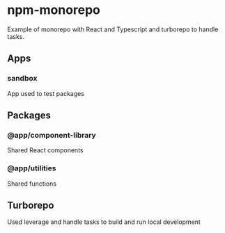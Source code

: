 # npm-monorepo
Example of monorepo with React and Typescript and turborepo to handle tasks.

## Apps

### sandbox
App used to test packages

## Packages

### @app/component-library

Shared React components

### @app/utilities

Shared functions

## Turborepo
Used leverage and handle tasks to build and run local development